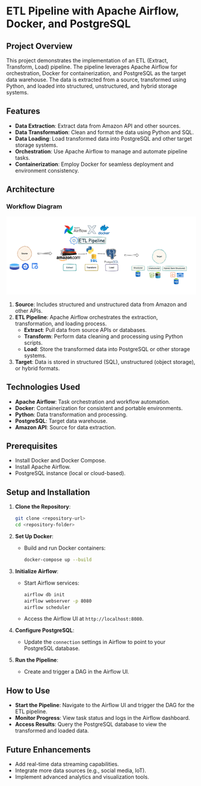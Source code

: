 # ETL Pipeline with Apache Airflow, Docker, and PostgreSQL

## Project Overview
This project demonstrates the implementation of an ETL (Extract, Transform, Load) pipeline. The pipeline leverages Apache Airflow for orchestration, Docker for containerization, and PostgreSQL as the target data warehouse. The data is extracted from a source, transformed using Python, and loaded into structured, unstructured, and hybrid storage systems.

## Features
- **Data Extraction**: Extract data from Amazon API and other sources.
- **Data Transformation**: Clean and format the data using Python and SQL.
- **Data Loading**: Load transformed data into PostgreSQL and other target storage systems.
- **Orchestration**: Use Apache Airflow to manage and automate pipeline tasks.
- **Containerization**: Employ Docker for seamless deployment and environment consistency.

## Architecture
### Workflow Diagram
![ETL Pipeline Workflow](./pipeline_design.png)

1. **Source**: Includes structured and unstructured data from Amazon and other APIs.
2. **ETL Pipeline**: Apache Airflow orchestrates the extraction, transformation, and loading process.
   - **Extract**: Pull data from source APIs or databases.
   - **Transform**: Perform data cleaning and processing using Python scripts.
   - **Load**: Store the transformed data into PostgreSQL or other storage systems.
3. **Target**: Data is stored in structured (SQL), unstructured (object storage), or hybrid formats.

## Technologies Used
- **Apache Airflow**: Task orchestration and workflow automation.
- **Docker**: Containerization for consistent and portable environments.
- **Python**: Data transformation and processing.
- **PostgreSQL**: Target data warehouse.
- **Amazon API**: Source for data extraction.

## Prerequisites
- Install Docker and Docker Compose.
- Install Apache Airflow.
- PostgreSQL instance (local or cloud-based).

## Setup and Installation
1. **Clone the Repository**:
   ```bash
   git clone <repository-url>
   cd <repository-folder>
   ```
2. **Set Up Docker**:
   - Build and run Docker containers:
     ```bash
     docker-compose up --build
     ```
3. **Initialize Airflow**:
   - Start Airflow services:
     ```bash
     airflow db init
     airflow webserver -p 8080
     airflow scheduler
     ```
   - Access the Airflow UI at `http://localhost:8080`.

4. **Configure PostgreSQL**:
   - Update the `connection` settings in Airflow to point to your PostgreSQL database.

5. **Run the Pipeline**:
   - Create and trigger a DAG in the Airflow UI.

## How to Use
- **Start the Pipeline**: Navigate to the Airflow UI and trigger the DAG for the ETL pipeline.
- **Monitor Progress**: View task status and logs in the Airflow dashboard.
- **Access Results**: Query the PostgreSQL database to view the transformed and loaded data.

## Future Enhancements
- Add real-time data streaming capabilities.
- Integrate more data sources (e.g., social media, IoT).
- Implement advanced analytics and visualization tools.
